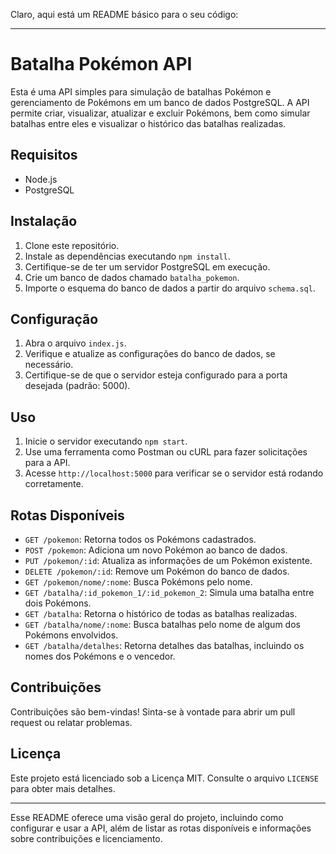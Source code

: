 Claro, aqui está um README básico para o seu código:

---

# Batalha Pokémon API

Esta é uma API simples para simulação de batalhas Pokémon e gerenciamento de Pokémons em um banco de dados PostgreSQL. A API permite criar, visualizar, atualizar e excluir Pokémons, bem como simular batalhas entre eles e visualizar o histórico das batalhas realizadas.

## Requisitos

- Node.js
- PostgreSQL

## Instalação

1. Clone este repositório.
2. Instale as dependências executando `npm install`.
3. Certifique-se de ter um servidor PostgreSQL em execução.
4. Crie um banco de dados chamado `batalha_pokemon`.
5. Importe o esquema do banco de dados a partir do arquivo `schema.sql`.

## Configuração

1. Abra o arquivo `index.js`.
2. Verifique e atualize as configurações do banco de dados, se necessário.
3. Certifique-se de que o servidor esteja configurado para a porta desejada (padrão: 5000).

## Uso

1. Inicie o servidor executando `npm start`.
2. Use uma ferramenta como Postman ou cURL para fazer solicitações para a API.
3. Acesse `http://localhost:5000` para verificar se o servidor está rodando corretamente.

## Rotas Disponíveis

- `GET /pokemon`: Retorna todos os Pokémons cadastrados.
- `POST /pokemon`: Adiciona um novo Pokémon ao banco de dados.
- `PUT /pokemon/:id`: Atualiza as informações de um Pokémon existente.
- `DELETE /pokemon/:id`: Remove um Pokémon do banco de dados.
- `GET /pokemon/nome/:nome`: Busca Pokémons pelo nome.
- `GET /batalha/:id_pokemon_1/:id_pokemon_2`: Simula uma batalha entre dois Pokémons.
- `GET /batalha`: Retorna o histórico de todas as batalhas realizadas.
- `GET /batalha/nome/:nome`: Busca batalhas pelo nome de algum dos Pokémons envolvidos.
- `GET /batalha/detalhes`: Retorna detalhes das batalhas, incluindo os nomes dos Pokémons e o vencedor.

## Contribuições

Contribuições são bem-vindas! Sinta-se à vontade para abrir um pull request ou relatar problemas.

## Licença

Este projeto está licenciado sob a Licença MIT. Consulte o arquivo `LICENSE` para obter mais detalhes.

---

Esse README oferece uma visão geral do projeto, incluindo como configurar e usar a API, além de listar as rotas disponíveis e informações sobre contribuições e licenciamento.
